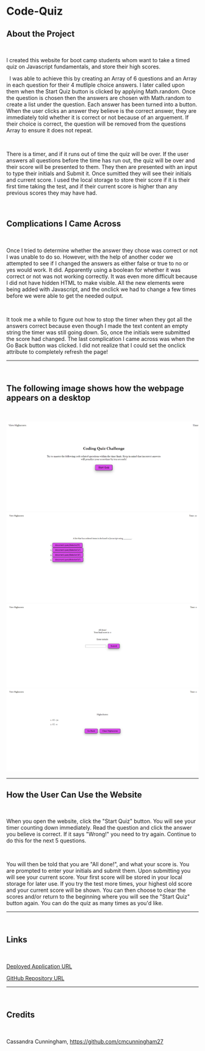 # Code-Quiz

## About the Project

&nbsp;

I created this website for boot camp students whom want to take a timed quiz on Javascript fundamentals, and store their high scores.  

&nbsp;
I was able to achieve this by creating an Array of 6 questions and an Array in each question for their 4 mutliple choice answers. I later called upon them when the Start Quiz button is clicked by applying Math.random. Once the question is chosen then the answers are chosen with Math.random to create a list under the question. Each answer has been turned into a button. When the user clicks an answer they believe is the correct answer, they are immediately told whether it is correct or not because of an arguement. If their choice is correct, the question will be removed from the questions Array to ensure it does not repeat.


&nbsp;

There is a timer, and if it runs out of time the quiz will be over. If the user answers all questions before the time has run out, the quiz will be over and their score will be presented to them. They then are presented with an input to type their initials and Submit it. Once sumitted they will see their initials and current score. I used the local storage to store their score if it is their first time taking the test, and if their current score is higher than any previous scores they may have had. 

&nbsp;


## Complications I Came Across

&nbsp;

Once I tried to determine whether the answer they chose was correct or not I was unable to do so. However, with the help of another coder we attempted to see if I changed the answers as either false or true to no or yes would work. It did. Apparently using a boolean for whether it was correct or not was not working correctly. It was even more difficult because I did not have hidden HTML to make visible. All the new elements were being added with Javascript, and the onclick we had to change a few times before we were able to get the needed output.

&nbsp;

It took me a while to figure out how to stop the timer when they got all the answers correct because even though I made the text content an empty string the timer was still going down. So, once the initials were submitted the score had changed. The last complication I came across was when the Go Back button was clicked. I did not realize that I could set the onclick attribute to completely refresh the page!

---

&nbsp;

## The following image shows how the webpage appears on a desktop

&nbsp;

![opening screenshot](./assets/images/website.png)
![starting quiz screenshot](./assets/images/website-1.png)
![finished quiz screenshot](./assets/images/website-2.png)
![scores screenshot](./assets/images/website-3.png)

---

## How the User Can Use the Website

&nbsp;

When you open the website, click the "Start Quiz" button. You will see your timer counting down immediately. Read the question and click the answer you believe is correct. If it says "Wrong!" you need to try again. Continue to do this for the next 5 questions. 

&nbsp;

You will then be told that you are "All done!", and what your score is. You are prompted to enter your initials and submit them. Upon submitting you will see your current score. Your first score will be stored in your local storage for later use. If you try the test more times, your highest old score and your current score will be shown. You can then choose to clear the scores and/or return to the beginning where you will see the "Start Quiz" button again. You can do the quiz as many times as you'd like.

---
&nbsp;
## Links

&nbsp;

[Deployed Application URL]( https://cmcunningham27.github.io/code-quiz/)

[GitHub Repository URL](https://github.com/cmcunningham27/code-quiz)

---
&nbsp;

## Credits

&nbsp;

Cassandra Cunningham, https://github.com/cmcunningham27